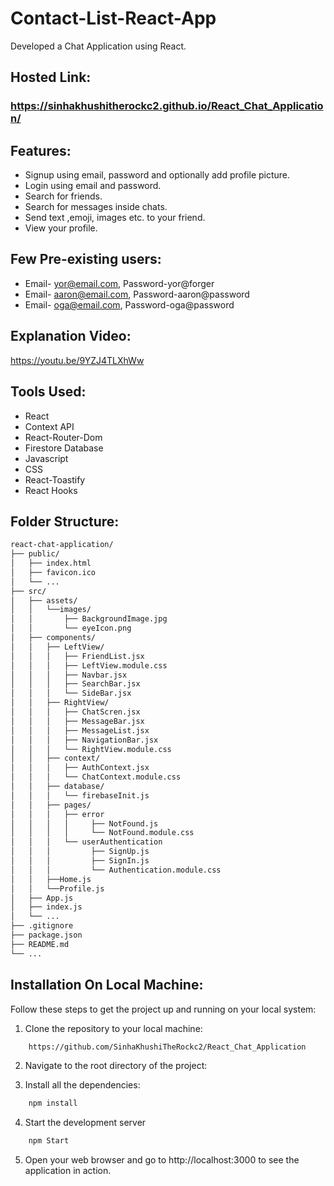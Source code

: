 # Contact-List-React-App
Developed a Chat Application using React.

## Hosted Link:
### https://sinhakhushitherockc2.github.io/React_Chat_Application/

## Features:
* Signup using email, password and optionally add profile picture.
* Login using email and password.
* Search for friends.
* Search for messages inside chats.
* Send text ,emoji, images etc. to your friend.
* View your profile.

## Few Pre-existing users:
* Email- yor@email.com, Password-yor@forger
* Email- aaron@email.com, Password-aaron@password
* Email- oga@email.com, Password-oga@password

## Explanation Video:
https://youtu.be/9YZJ4TLXhWw

## Tools Used:
* React
* Context API
* React-Router-Dom
* Firestore Database
* Javascript
* CSS
* React-Toastify
* React Hooks

## Folder Structure:
```bash
react-chat-application/
├── public/
│   ├── index.html
│   ├── favicon.ico
│   └── ...
├── src/
│   ├── assets/
│   │   └──images/
│   │       ├── BackgroundImage.jpg
│   │       └── eyeIcon.png
│   ├── components/
│   │   ├── LeftView/
│   │   │   ├── FriendList.jsx
│   │   │   ├── LeftView.module.css
│   │   │   ├── Navbar.jsx
│   │   │   ├── SearchBar.jsx
│   │   │   └── SideBar.jsx
│   │   ├── RightView/
│   │   │   ├── ChatScren.jsx
│   │   │   ├── MessageBar.jsx
│   │   │   ├── MessageList.jsx
│   │   │   ├── NavigationBar.jsx
│   │   │   └── RightView.module.css
│   │   ├── context/
│   │   │   ├── AuthContext.jsx
│   │   │   └── ChatContext.module.css
│   │   ├── database/
│   │   │   └── firebaseInit.js
│   │   ├── pages/
│   │   │   ├── error
│   │   │   │     ├── NotFound.js
│   │   │   │     └── NotFound.module.css
│   │   │   └── userAuthentication
│   │   │         ├── SignUp.js
│   │   │         ├── SignIn.js
│   │   │         └── Authentication.module.css
│   │   ├──Home.js   
│   │   └──Profile.js
│   ├── App.js
│   ├── index.js
│   └── ...
├── .gitignore
├── package.json
├── README.md
└── ...
```

## Installation On Local Machine:
Follow these steps to get the project up and running on your local system:

1. Clone the repository to your local machine:
```bash
    https://github.com/SinhaKhushiTheRockc2/React_Chat_Application
```
2. Navigate to the root directory of the project:

3. Install all the dependencies:
```bash
    npm install
```
4. Start the development server
```bash 
    npm Start
```
5. Open your web browser and go to http://localhost:3000 to see the application in action.


